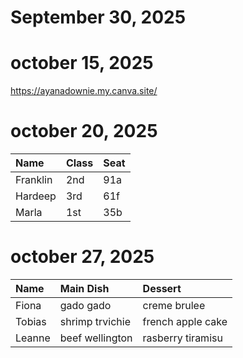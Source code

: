 # September 30, 2025
# october 15, 2025

https://ayanadownie.my.canva.site/
# october 20, 2025
| Name     | Class | Seat |
| :------- | :---- | :--- |
| Franklin |   2nd    |   91a   |
| Hardeep  |    3rd   |  61f    |
| Marla    |  1st     | 35b     |


# october 27, 2025

| Name     | Main Dish | Dessert |
| :------- | :-------- | :------ |
| Fiona    |    gado gado       | creme brulee        |
| Tobias   |     shrimp trvichie      | french apple cake        |
| Leanne   |     beef wellington      |      rasberry tiramisu   |
